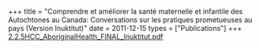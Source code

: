 +++
title = "Comprendre et améliorer la santé maternelle et infantile des Autochtones au Canada: Conversations sur les pratiques prometueuses au pays (Version Inuktitut)"
date = 2011-12-15
types = ["Publications"]
+++
[2.2.5HCC\_AboriginalHealth\_FINAL\_Inuktitut.pdf](/files/2.2.5HCC_AboriginalHealth_FINAL_Inuktitut.pdf)
